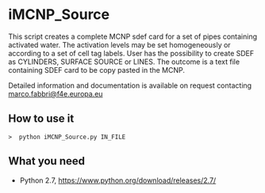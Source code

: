 # iMCNP_Source

This script creates a complete MCNP sdef card for a set of pipes containing activated water. The activation levels may be set homogeneously or according to a set of cell tag labels. 
User has the possibility to create SDEF as CYLINDERS, SURFACE SOURCE or LINES. The outcome is a text file containing SDEF card to be copy pasted in the MCNP.

Detailed information and documentation is available on request contacting marco.fabbri@f4e.europa.eu


## How to use it

    >  python iMCNP_Source.py IN_FILE


## What you need
- Python 2.7, https://www.python.org/download/releases/2.7/

